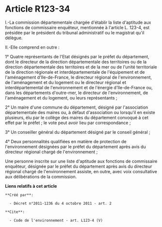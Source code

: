 # Article R123-34

I.-La commission départementale chargée d'établir la liste d'aptitude aux fonctions de commissaire enquêteur, mentionnée à
l'article L. 123-4, est présidée par le président du tribunal administratif ou le magistrat qu'il délègue. 

II.-Elle comprend en outre : 

1° Quatre représentants de l'Etat désignés par le préfet du département, dont le directeur de la direction départementale des
territoires ou de la direction départementale des territoires et de la mer ou de l'unité territoriale de la direction
régionale et interdépartementale de l'équipement et de l'aménagement d'Ile-de-France, le directeur régional de
l'environnement, de l'aménagement et du logement ou le directeur régional et interdépartemental de l'environnement et de
l'énergie d'Ile-de-France ou, dans les départements d'outre-mer, le directeur de l'environnement, de l'aménagement et du
logement, ou leurs représentants ; 

2° Un maire d'une commune du département, désigné par l'association départementale des maires ou, à défaut d'association ou
lorsqu'il en existe plusieurs, élu par le collège des maires du département convoqué à cet effet par le préfet ; le vote peut
avoir lieu par correspondance ; 

3° Un conseiller général du département désigné par le conseil général ; 

4° Deux personnalités qualifiées en matière de protection de l'environnement désignées par le préfet du département après
avis du directeur régional chargé de l'environnement ; 

Une personne inscrite sur une liste d'aptitude aux fonctions de commissaire enquêteur, désignée par le préfet du département
après avis du directeur régional chargé de l'environnement assiste, en outre, avec voix consultative aux délibérations de la
commission.

**Liens relatifs à cet article**

	**Créé par**:

	  - Décret n°2011-1236 du 4 octobre 2011 - art. 2

	**Cite**:

	  - Code de l'environnement - art. L123-4 (V)
